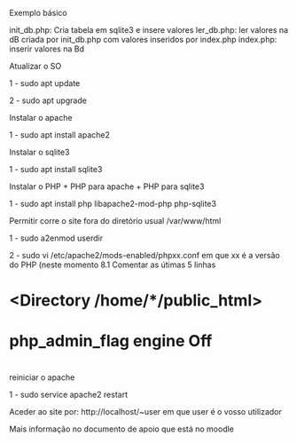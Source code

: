 Exemplo básico

init_db.php: Cria tabela em sqlite3 e insere valores
ler_db.php: ler valores na dB criada por init_db.php com valores inseridos por index.php
index.php: inserir valores na Bd


Atualizar o SO

1 - sudo apt update

2 - sudo apt upgrade

Instalar o apache

1 - sudo apt install apache2

Instalar o sqlite3

1 - sudo apt install sqlite3

Instalar o PHP + PHP para apache + PHP para sqlite3

1 - sudo apt install php libapache2-mod-php php-sqlite3

Permitir corre o site fora do diretório usual /var/www/html

1 - sudo a2enmod userdir

2 - sudo vi /etc/apache2/mods-enabled/phpxx.conf em que xx é a versão do PHP (neste momento 8.1 Comentar as útimas 5 linhas 

# <IfModule mod_userdir.c>
#     <Directory /home/*/public_html>
#        php_admin_flag engine Off
#     </Directory>
# </IfModule>


reiniciar o apache 

1 - sudo service apache2 restart

Aceder ao site por:
http://localhost/~user em que user é o vosso utilizador

Mais informação no documento de apoio que está no moodle